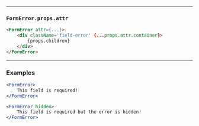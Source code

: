 ______________________________________________________________________________

### `FormError.props.attr`

```html
<FormError attr={...}>
    <div className='field-error' {...props.attr.container}>
        {props.children}
    </div>
</FormError>
```

______________________________________________________________________________

### Examples

```jsx
<FormError>
    This field is required!
</FormError>
```

```jsx
<FormError hidden>
    This field is required but the error is hidden!
</FormError>
```
